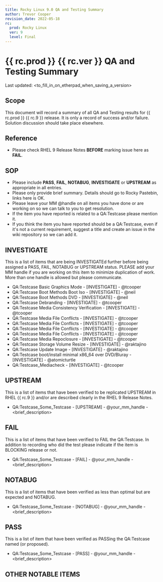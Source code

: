 ```yaml
---
title: Rocky Linux 9.0 QA and Testing Summary
author: Trevor Cooper
revision_date: 2022-05-18
rc:
  prod: Rocky Linux
  ver: 9
  level: Final
---
```


# {{ rc.prod }} {{ rc.ver }} QA and Testing Summary
Last updated: <to_fill_in_on_etherpad_when_saving_a_version>

## Scope
This document will record a summary of all QA and Testing results for {{ rc.prod }} {{ rc.9 }} release. It is only a record of success and/or failure. Solution discussion should take place elsewhere.

## Reference
- Please check RHEL 9 Release Notes **BEFORE** marking issue here as **FAIL**.

## SOP
- Please include **PASS**, **FAIL**, **NOTABUG**, **INVESTIGATE** or **UPSTREAM** as appropriate in all entries.
- Please only provide brief summary. Details should go to Rocky Pastebin, links here is OK.
- Please leave your MM @handle on all items you have done or are working on so we can talk to you to get resolution.
- If the item you have reported is related to a QA:Testcase please mention it.
- If you think the item you have reported should be a QA:Testcase, even if it's not a current requirement, suggest a title and create an issue in the wiki repository so we can add it.

## INVESTIGATE
This is a list of items that are being INVESTIGATEd further before being assigned a PASS, FAIL, NOTABUG or UPSTREAM status.
PLEASE add your MM handle if you are working on this item to minimize duplication of work. More than one handle is allowed but please communicate.

- QA:Testcase Basic Graphics Mode                          - [INVESTIGATE] - @tcooper
- QA:Testcase Boot Methods Boot Iso                        - [INVESTIGATE] - @neil
- QA:Testcase Boot Methods DVD                             - [INVESTIGATE] - @neil
- QA:Testcase Debranding                                   - [INVESTIGATE] - @tcooper
- QA:Testcase Media Consistency Verification               - [INVESTIGATE] - @tcooper
- QA:Testcase Media File Conflicts                         - [INVESTIGATE] - @tcooper
- QA:Testcase Media File Conflicts                         - [INVESTIGATE] - @tcooper
- QA:Testcase Media File Conflicts                         - [INVESTIGATE] - @tcooper
- QA:Testcase Media File Conflicts                         - [INVESTIGATE] - @tcooper
- QA:Testcase Media Repoclosure                            - [INVESTIGATE] - @tcooper
- QA:Testcase Storage Volume Resize                        - [INVESTIGATE] - @raktajino
- QA:Testcase Update Image                                 - [INVESTIGATE] - @raktajino
- QA:Testcase boot/install minimal x86_64 over DVD/Bluray  - [INVESTIGATE] - @atomicturtle
- QA:Testcase_Mediacheck                                   - [INVESTIGATE] - @tcooper

## UPSTREAM
This is a list of items that have been verified to be replicated UPSTREAM in RHEL {{ rc.9 }} and/or are described clearly in the RHEL 9 Release Notes.

- QA:Testcase_Some_Testcase                                - [UPSTREAM] - @your_mm_handle - <brief_description>

## FAIL
This is a list of items that have been verified to FAIL the QA:Testcase. In addition to recording who did the test please indicate if the item is BLOCKING release or not.

- QA:Testcase_Some_Testcase                                - [FAIL] - @your_mm_handle - <brief_description>

## NOTABUG
This is a list of items that have been verified as less than optimal but are expected and NOTABUG.

- QA:Testcase_Some_Testcase                                - [NOTABUG] - @your_mm_handle - <brief_description>

## PASS
This is a list of item that have been verified as PASSing the QA:Testcase named (or proposed).

- QA:Testcase_Some_Testcase                                - [PASS] - @your_mm_handle - <brief_description>

## OTHER NOTABLE ITEMS

